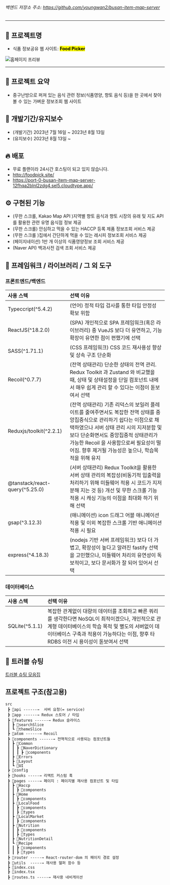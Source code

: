 ###### 백엔드 저장소 주소: https://github.com/youngwan2/busan-item-map-server
---


## 📓 프로젝트명
- 식품 정보공유 웹 사이트: <mark><b>Food Picker</b></mark>

<p style="text-aligin:center; margin:0 auto">

  <img src="https://github.com/youngwan2/food-picker/assets/107159871/028faaea-40b2-4cb4-9ebb-eb7464ff7538"  alt="홈페이지 프리뷰"/>
  </p>

---

## 🎫 프로젝트 요약
- 중구난방으로 퍼져 있는 음식 관련 정보(식품영양, 향토 음식 등)을 한 곳에서 찾아볼 수 있는 가벼운 정보조회 웹 사이트

## 📅 개발기간/유지보수
- (개발기간) 2023년 7월 16일 ~ 2023년 8월 13일
- (유지보수) 2023년 8월 13일 ~ 

## 🔥 배포
- 무료 플랜이라 24시간 호스팅이 되고 있지 않습니다. 
- <a href="http://foodpick.site/" target="_blank">http://foodpick.site/</a>
- <a href="https://port-0-busan-item-map-server-12fhqa2blnl2zdg4.sel5.cloudtype.app/" target="_blank">https://port-0-busan-item-map-server-12fhqa2blnl2zdg4.sel5.cloudtype.app/</a>

## ⚙ 구현된 기능
- (무한 스크롤, Kakao Map API )지역별 향토 음식과 향토 시장의 유래 및 지도 API 를 활용한 관련 유명 음식점 정보 제공
- (무한 스크롤) 안심하고 먹을 수 있는 HACCP 등록 제품 정보조회 서비스 제공
- (무한 스크롤 )집에서 간단하게 먹을 수 있는 레시피 정보조회 서비스 제공
- (페이지네이션) 1만 개 이상의 식품영양정보 조회 서비스 제공
- (Naver API) 백과사전 검색 조회 서비스 제공


## 🧰 프레임워크 / 라이브러리 / 그 외 도구
### 프론트엔드/백엔드

|      사용 스텍       | 선택 이유  |
| :------------------ | :---------------------- |
|    Typeccript(^5.4.2)    | (언어) 정적 타입 검사를 통한 타입 안정성 확보 위함   |
|     ReactJS(^18.2.0)     | (SPA) 개인적으로 SPA 프레임워크(혹은 라이브러리) 중 VueJS 보다 더 유연하고, 기능 확장이 유연한 점이 편했기에 선택 |
| SASS(^1.71.1)  | (CSS 프레임워크) CSS 코드 재사용성 향상 및 상속 구조 단순화 |
|   Recoil(^0.7.7)    | (전역 상태관리) 단순한 상태의 전역 관리. Redux Toolkit 과 Zustand 와 비교했을 때, 상태 및 상태설정을 단일 컴포넌트 내에서 매우 쉽게 관리 할 수 있다는 이점이 돋보여서  선택 |
|   Reduxjs/toolkit(^2.2.1)    | (전역 상태관리) 기존 리덕스의 보일러 플레이트를 줄여주면서도 복잡한 전역 상태를 중앙집중식으로 관리하기 쉽다는 이점으로 채택하였으나 서버 상태 관리 시의 지저분함 및 보다 단순화면서도 중앙집중적 상태관리가 가능한 Recoil 을 사용함으로써 필요성이 떨어짐. 향후 제거될 가능성은 높으나, 학습목적을 위해 유지 |
|     @tanstack/react-query(^5.25.0)      | (서버 상태관리) Redux Toolkit을 활용한 서버 상태 관리의 복잡성(비동기적 입출력을 처리하기 위해 미들웨어 적용 시 코드가 지저분해 지는 것 등) 개선 및 무한 스크롤 기능 적용 시 캐싱 기능의 이점을 최대화 하기 위해 선택 |
|    gsap(^3.12.3)     | (애니메이션) icon 드래그 어블 애니메이션 적용 및 이외 복잡한 스크롤 기반 애니메이션 적용 시 필요|
|    express(^4.18.3)     | (nodejs 기반 서버 프레임워크) 보다 더 가볍고, 확장성이 높다고 알려진 fastify 선택을 고민했으나, 미들웨어 처리의 유연성이 독보적이고, 보다 문서화가 잘 되어 있어서 선택|

### 데이터베이스
|      사용 스텍       | 선택 이유  |
| :------------------ | :---------------------- |
|    SQLite(^5.1.1)    | 복잡한 관계없이 대량의 데이터를 조회하고 빠른 쿼리를 생각한다면 NoSQL이 최적이겠으나, 개인적으로 관계형 데이터베이스의 학습 목적 및 별도의 서버없이 데이터베이스 구축과 적용이 가능하다는 이점, 향후 타 RDBS 이전 시 용이성이 돋보여서 선택 |

## 🚬 트러블 슈팅
[트러블 슈팅 모음집](https://yunamom.tistory.com)


## 프로젝트 구조(참고용)
```
src
 ┣ 📂api ------→  서버 요청(= service)
 ┣ 📂app ------→ Redux 스토어 / 타입
 ┣ 📂features ------→ Redux 슬라이스
 ┃ ┣ 📂searchSlice
 ┃ ┗ 📂themeSlice
 ┣ 📂atom ------→ Recoil
 ┣ 📂components ------→ 전역적으로 사용되는 컴포넌트들
 ┃ ┣ 📂Common 
 ┃ ┃ ┣ 📂NaverDictionary 
 ┃ ┃ ┃ ┣ 📂components
 ┃ ┣ 📂Errors
 ┃ ┣ 📂Layout
 ┃ ┗ 📂UI
 ┣ 📂config 
 ┣ 📂hooks -----→ 리액트 커스텀 훅
 ┣ 📂pages -----→ 페이지 : 페이지별 재사용 컴포넌트 및 타입
 ┃ ┣ 📂Haccp
 ┃ ┃ ┣ 📂components
 ┃ ┣ 📂Home
 ┃ ┃ ┣ 📂components
 ┃ ┣ 📂LocalFood
 ┃ ┃ ┣ 📂components
 ┃ ┃ ┣ 📂types
 ┃ ┣ 📂LocalMarket
 ┃ ┃ ┣ 📂components
 ┃ ┣ 📂Nutrition
 ┃ ┃ ┣ 📂components
 ┃ ┃ ┣ 📂types
 ┃ ┣ 📂NutritionDetail
 ┃ ┗ 📂Recipe
 ┃ ┃ ┣ 📂components
 ┃ ┃ ┣ 📂types
 ┣ 📂router -----→ React-router-dom 의 페이지 경로 설정
 ┣ 📂utils  -----→ 재사용 헬퍼 함수 등
 ┣ 📜index.css
 ┣ 📜index.tsx
 ┣ 📜routes.ts -----→ 재사용 네비게이션
```
